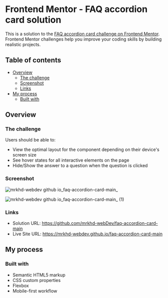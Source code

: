 # Frontend Mentor - FAQ accordion card solution

This is a solution to the [FAQ accordion card challenge on Frontend Mentor](https://www.frontendmentor.io/challenges/faq-accordion-card-XlyjD0Oam). Frontend Mentor challenges help you improve your coding skills by building realistic projects. 

## Table of contents

- [Overview](#overview)
  - [The challenge](#the-challenge)
  - [Screenshot](#screenshot)
  - [Links](#links)
- [My process](#my-process)
  - [Built with](#built-with)

## Overview

### The challenge

Users should be able to:

- View the optimal layout for the component depending on their device's screen size
- See hover states for all interactive elements on the page
- Hide/Show the answer to a question when the question is clicked

### Screenshot
![mrkhd-webdev github io_faq-accordion-card-main_](https://user-images.githubusercontent.com/85605446/204340866-ec10c87a-1843-4b7d-a9de-4120038ca15c.png)

![mrkhd-webdev github io_faq-accordion-card-main_ (1)](https://user-images.githubusercontent.com/85605446/204340983-2ff67026-0e34-4bd1-9d3c-32fcd032b4c1.png)

### Links

- Solution URL: https://github.com/mrkhd-webDev/faq-accordion-card-main
- Live Site URL: https://mrkhd-webdev.github.io/faq-accordion-card-main

## My process

### Built with

- Semantic HTML5 markup
- CSS custom properties
- Flexbox
- Mobile-first workflow
